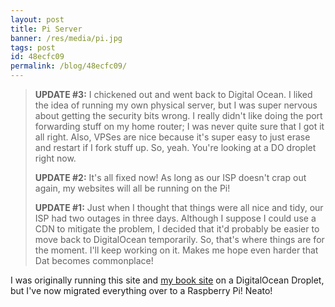 ```yaml
---
layout: post
title: Pi Server
banner: /res/media/pi.jpg
tags: post
id: 48ecfc09
permalink: /blog/48ecfc09/
---
```


> **UPDATE #3:** I chickened out and went back to Digital Ocean. I liked the idea of running my own physical server, but I was super nervous about getting the security bits wrong. I really didn't like doing the port forwarding stuff on my home router; I was never quite sure that I got it all right. Also, VPSes are nice because it's super easy to just erase and restart if I fork stuff up. So, yeah. You're looking at a DO droplet right now.
>
> **UPDATE #2:** It's all fixed now! As long as our ISP doesn't crap out again, my websites will all be running on the Pi!
>
> **UPDATE #1:** Just when I thought that things were all nice and tidy, our ISP had two outages in three days. Although I suppose I could use a CDN to mitigate the problem, I decided that it'd probably be easier to move back to DigitalOcean temporarily. So, that's where things are for the moment. I'll keep working on it. Makes me hope even harder that Dat becomes commonplace!

I was originally running this site and [my book site](/all-the-world-to-me/) on a DigitalOcean Droplet, but I've now migrated everything over to a Raspberry Pi! Neato!
